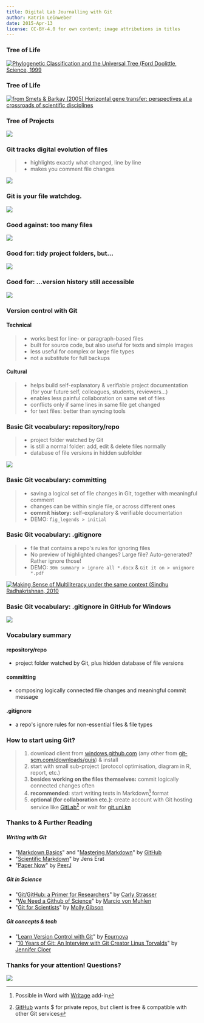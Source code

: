 ```yaml
---
title: Digital Lab Journalling with Git
author: Katrin Leinweber
date: 2015-Apr-13
license: CC-BY-4.0 for own content; image attributions in titles
---
```


### Tree of Life

[![](images/doolittle-tree.jpg "Phylogenetic Classification and the Universal Tree (Ford Doolittle, Science, 1999")](http://www.sciencemag.org/content/284/5423/2124.full)

### Tree of Life

[![](images/Horizontal-gene-transfer.jpg "from Smets & Barkay (2005) Horizontal gene transfer: perspectives at a crossroads of scientific disciplines")](http://www.nature.com/nrmicro/journal/v3/n9/fig_tab/nrmicro1253_F1.html)

### Tree of Projects

![](images/Horizontal-info-transfer.png)

### Git tracks digital evolution of files

> - highlights exactly what changed, line by line
> - makes you comment file changes

![](images/Git-helps.png)

### Git is your file watchdog.

![](images/watchdog.png)

### Good against: too many files

![](images/versions-win-explorer.png)

### Good for: tidy project folders, but...

![](images/files-in-explorer.png)

### Good for: ...version history still accessible

![](images/file-changes-in-GitHub.png)

### Version control with Git

#### Technical

> - works best for line- or paragraph-based files
> - built for source code, but also useful for texts and simple images
> - less useful for complex or large file types
> - not a substitute for full backups

#### Cultural

> - helps build self-explanatory & verifiable project documentation (for your future self, colleagues, students, reviewers...)
> - enables less painful collaboration on same set of files
> - conflicts only if same lines in same file get changed
> - for text files: better than syncing tools

### Basic Git vocabulary: repository/repo

> - project folder watched by Git
> - is still a normal folder: add, edit & delete files normally
> - database of file versions in hidden subfolder

![](images/repo-folder.png)

### Basic Git vocabulary: committing

> - saving a logical set of file changes in Git, together with meaningful comment
> - changes can be within single file, or across different ones
> - **commit history:** self-explanatory & verifiable documentation
> - DEMO: `fig_legends > initial`

### Basic Git vocabulary: .gitignore

> - file that contains a repo's rules for ignoring files 
> - No preview of highlighted changes? Large file? Auto-generated? Rather ignore those!
> - DEMO: `30m summary > ignore all *.docx` & `Git it on > unignore *.pdf`

[![](images/gitignore-or-not.png "Making Sense of Multiliteracy under the same context (Sindhu Radhakrishnan, 2010")](http://edc.education.ed.ac.uk/sindhur/2010/10/17/visual-artefact/)

### Basic Git vocabulary: .gitignore in GitHub for Windows

![](images/windows-gitignore-in-repo-settings.png)

### Vocabulary summary

#### repository/repo

- project folder watched by Git, plus hidden database of file versions

#### committing

- composing logically connected file changes and meaningful commit message

#### .gitignore

- a repo's ignore rules for non-essential files & file types

### How to start using Git?

> 1. download client from [windows.github.com](https://windows.github.com/) (any other from [git-scm.com/downloads/guis](http://git-scm.com/download/gui/win)) & install
> 1. start with small sub-project (protocol optimisation, diagram in R, report, etc.)
> 1. **besides working on the files themselves:** commit logically connected changes often
> 1. **recommended:** start writing texts in Markdown[^1] format
> 1. **optional (for collaboration etc.):** create account with Git hosting service like [GitLab](https://gitlab.com/users/sign_in)[^2] or wait for [git.uni.kn](https://git.uni-konstanz.de/users/sign_in) 

[^1]: Possible in Word with [Writage](http://www.writage.com/) add-in
[^2]: [GitHub](https://github.com/join) wants $ for private repos, but client is free & compatible with other Git services


### Thanks to & Further Reading

##### Writing with Git

- "[Markdown Basics](https://help.github.com/articles/markdown-basics/#basic-writing)" and "[Mastering Markdown](https://guides.github.com/features/mastering-markdown/)" by [GitHub](https://github.com/)
- "[Scientific Markdown](https://github.com/JensErat/scientific-markdown)" by Jens Erat
- "[Paper Now](https://github.com/PeerJ/paper-now#paper-now)" by [PeerJ](https://peerj.com/)

##### Git in Science

- "[Git/GitHub: a Primer for Researchers](http://datapub.cdlib.org/2014/05/05/github-a-primer-for-researchers/)" by [Carly Strasser](http://carlystrasser.net/)
- "[We Need a Github of Science](http://marciovm.com/i-want-a-github-of-science/)" by [Marcio von Muhlen](https://twitter.com/marciovm)
- "[Git for Scientists](https://mollygibson.github.io/2014-08-11-wustl/lessons/git-notebook/git-for-scientists.slides.html)" by [Molly Gibson](https://github.com/mollygibson)

##### Git concepts & tech

- "[Learn Version Control with Git](http://www.git-tower.com/learn/ebook/mac/introduction)" by [Fournova](http://www.fournova.com/)
- "[10 Years of Git: An Interview with Git Creator Linus Torvalds](https://www.linux.com/news/featured-blogs/185-jennifer-cloer/821541-10-years-of-git-an-interview-with-git-creator-linus-torvalds/)" by [Jennifer Cloer](https://twitter.com/JenniferCloer)

### Thanks for your attention! Questions?

![](images/keep-calm-and-git-it-on.png)
